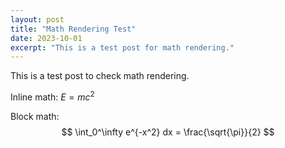 ```yaml
---
layout: post
title: "Math Rendering Test"
date: 2023-10-01
excerpt: "This is a test post for math rendering."
---
```


This is a test post to check math rendering.

Inline math: $E = mc^2$

Block math:
$$
\int_0^\infty e^{-x^2} dx = \frac{\sqrt{\pi}}{2}
$$